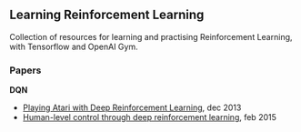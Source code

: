 ## Learning Reinforcement Learning

Collection of resources for learning and practising Reinforcement Learning, with Tensorflow and OpenAI Gym.


### Papers

**DQN**

- [Playing Atari with Deep Reinforcement Learning](https://arxiv.org/abs/1312.5602), dec 2013
- [Human-level control through deep reinforcement learning](https://www.nature.com/nature/journal/v518/n7540/full/nature14236.html), feb 2015
